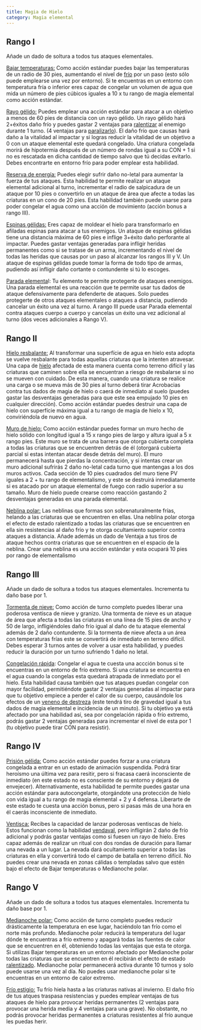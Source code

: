 ```yaml
---
title: Magia de Hielo
category: Magia elemental
---
```


## Rango I

Añade un dado de soltura a todos tus ataques elementales.

<u>Bajar temperaturas:</u> Como acción estándar puedes bajar las temperaturas de un radio de 30 pies, aumentando el nivel de [frío](https://raldamain.com/rules/Reglas%20principales/terreno#%C3%A1rtico) por un paso (esto sólo puede emplearse una vez por entorno). Si te encuentras en un entorno con temperatura fría o inferior eres capaz de congelar un volumen de agua que mida un número de pies cúbicos iguales a 10 x tu rango de magia elemental como acción estándar.

<u>Rayo gélido:</u> Puedes emplear una acción estándar para atacar a un objetivo a menos de 60 pies de distancia con un rayo gélido. Un rayo gélido hará 2+éxitos daño frío y puedes gastar 2 ventajas para [ralentizar](https://raldamain.com/rules/Reglas%20principales/Efectos%20de%20estado.html#ralentizada) al enemigo durante 1 turno. (4 ventajas para [paralizarlo](https://raldamain.com/rules/Reglas%20principales/Efectos%20de%20estado.html#paralizada)). El daño frío que causas hará daño a la vitalidad al impactar y si logras reducir la vitalidad de un objetivo a 0 con un ataque elemental este quedará congelado. Una criatura congelada morirá de hipotermia después de un número de rondas igual a su CON + 1 si no es rescatada en dicha cantidad de tiempo salvo que tú decidas evitarlo. Debes encontrarte en entorno frío para poder emplear esta habilidad.

<u>Reserva de energía:</u> Puedes elegir sufrir daño no-letal para aumentar la fuerza de tus ataques. Esta habilidad te permite realizar un ataque elemental adicional al turno, incrementar el radio de salpicadura de un ataque por 10 pies o convertirlo en un ataque de área que afecte a todas las criaturas en un cono de 20 pies. Esta habilidad también puede usarse para poder congelar el agua como una acción de movimiento (acción bonus a rango III).

<u>Espinas gélidas:</u> Eres capaz de moldear el hielo para transformarlo en afiladas espinas para atacar a tus enemigos. Un ataque de espinas gélidas tiene una distancia máxima de 60 pies e inflige 3+éxito daño perforante al impactar. Puedes gastar ventajas generadas para infligir heridas permanentes como si se tratase de un arma, incrementando el nivel de todas las heridas que causas por un paso al alcanzar los rangos III y V. Un ataque de espinas gélidas puede tomar la forma de todo tipo de armas, pudiendo así infligir daño cortante o contundente si tú lo escoges.

<u>Parada elementa</u>l: Tu elemento te permite protegerte de ataques enemigos. Una parada elemental es una reacción que te permite usar tus dados de ataque defensivamente para defenderte de ataques. Solo puedes protegerte de otros ataques elementales o ataques a distancia, pudiendo cancelar un éxito una vez al turno. A rango III puede usar Parada elemental contra ataques cuerpo a cuerpo y cancelas un éxito una vez adicional al turno (dos veces adicionales a Rango V).

## Rango II

<u>Hielo resbalante:</u> Al transformar una superfície de agua en hielo esta adopta se vuelve resbalante para todas aquellas criaturas que la intenten atravesar. Una capa de [hielo](https://raldamain.com/rules/Reglas%20principales/terreno#%C3%A1rtico) afectada de esta manera cuenta como terreno difícil y las criaturas que caminen sobre ella se encuentran a riesgo de resbalarse si no se mueven con cuidado. De esta manera, cuando una criatura se realice una carga o se mueva más de 30 pies al turno deberá tirar Acrobacias contra tus dados de magia de hielo o caerá de inmediato al suelo (puedes gastar las desventajas generadas para que este sea empujado 10 pies en cualquier dirección). Como acción estándar puedes destruir una capa de hielo con superfície máxima igual a tu rango de magia de hielo x 10, conviriéndola de nuevo en agua. 

<u>Muro de hielo:</u> Como acción estándar puedes formar un muro hecho de hielo sólido con longitud igual a 15 x rango pies de largo y altura igual a 5 x rango pies. Este muro se trata de una barrera que otorga cubierta completa a todas las criaturas que se encuentren detrás de él (otorgará cubierta parcial si estas intentan atacar desde detrás del muro). El muro permanecerá hasta que pierdas la concentración, y si intentas crear un muro adicional sufrirás 2 daño no-letal cada turno que mantengas a los dos muros activos. Cada sección de 10 pies cuadrados del muro tiene PV iguales a 2 + tu rango de elementalismo, y este se destruirá inmediatamente si es atacado por un ataque elemental de fuego con radio superior a su tamaño. Muro de hielo puede crearse como reacción gastando 2 desventajas generadas en una parada elemental.

<u>Neblina polar:</u> Las neblinas que formas son sobrenaturalmente frías, helando a las criaturas que se encuentren en ellas. Una neblina polar otorga el efecto de estado ralentizado a todas las criaturas que se encuentren en ella sin resistencias al daño frío y te otorga ocultamiento superior contra ataques a distancia. Añade además un dado de Ventaja a tus tiros de ataque hechos contra criaturas que se encuentren en el espacio de la neblina. Crear una neblina es una acción estándar y esta ocupará 10 pies por rango de elementalismo

## Rango III

Añade un dado de soltura a todos tus ataques elementales. Incrementa tu daño base por 1.

<u>Tormenta de nieve:</u> Como acción de turno completo puedes liberar una poderosa ventisca de nieve y granizo. Una tormenta de nieve es un ataque de área que afecta a todas las criaturas en una línea de 15 pies de ancho y 50 de largo, infligiéndoles daño frío igual al daño de tu ataque elemental además de 2 daño contundente. Si la tormenta de nieve afecta a un área con temperaturas frías este se convertirá de inmediato en terreno difícil. Debes esperar 3 turnos antes de volver a usar esta habilidad, y puedes reducir la duración por un turno sufriendo 1 daño no letal.

<u>Congelación rápida</u>: Congelar el agua te cuesta una accción bonus si te encuentras en un entorno de frío extremo. Si una criatura se encuentra en el agua cuando la congelas esta quedará atrapada de inmediato por el hielo. Esta habilidad causa también que tus ataques puedan congelar con mayor facilidad, permitiéndote gastar 2 ventajas generadas al impactar para que tu objetivo empiece a perder el calor de su cuerpo, causándole los efectos de un [veneno de destreza](https://raldamain.com/rules/Reglas%20adicionales/venenos_enfermedades.html#veneno-de-des) (este tendrá tiro de gravedad igual a tus dados de magia elemental e incidencia de un minuto). Si tu objetivo ya está afectado por una habilidad así, sea por congelación rápida o frío extremo, podrás gastar 2 ventajas generadas para incrementar el nivel de esta por 1 (tu objetivo puede tirar CON para resistir).

## Rango IV 

<u>Prisión gélida:</u> Como acción estándar puedes forzar a una criatura congelada a entrar en un estado de animación suspendida. Podrá tirar heroísmo una última vez para resitir, pero si fracasa caerá inconsciente de inmediato (en este estado no es consciente de su entorno y dejará de envejecer). Alternativamente, esta habilidad te permite puedes gastar una acción estándar para autocongelarte, otorgándote una protección de hielo con vida igual a tu rango de magia elemental + 2 y 4 defensa. Liberarte de este estado te cuesta una acción bonus, pero si pasas más de una hora en él caerás inconsciente de inmediato.

<u>Ventisca:</u> Recibes la capacidad de lanzar poderosas ventiscas de hielo. Estos funcionan como la habilidad [vendaval](https://raldamain.com/rules/Rangos/Elementalismo/magia%20de%20aire.html#rango-i), pero infligirán 2 daño de frío adicional y podrás gastar ventajas como si fuesen un rayo de hielo. Eres capaz además de realizar un ritual con dos rondas de duración para llamar una nevada a un lugar. La nevada dará ocultamiento superior a todas las criaturas en ella y convertirá todo el campo de batalla en terreno difícil. No puedes crear una nevada en zonas cálidas o templadas salvo que estén bajo el efecto de Bajar temperaturas o Medianoche polar.

## Rango V

Añade un dado de soltura a todos tus ataques elementales. Incrementa tu daño base por 1.

<u>Medianoche polar:</u> Como acción de turno completo puedes reducir drásticamente la temperatura en ese lugar, haciéndolo tan frío como el norte más profundo. Medianoche polar reducirá la temperatura del lugar dónde te encuentras a frío extremo y apagará todas las fuentes de calor que se encuentren en él, obteniendo todas las ventajas que esta te otorga. Si utilizas Bajar temperaturas en un entorno afectado por Medianoche polar todas las criaturas que se encuentren en él recibirán el efecto de estado [ralentizado](https://raldamain.com/rules/Reglas%20principales/Efectos%20de%20estado.html#ralentizada). Medianoche polar permanecerá activa durante 10 turnos y solo puede usarse una vez al día. No puedes usar medianoche polar si te encuentras en un entorno de calor extremo. 

<u>Frío estigio:</u> Tu frío hiela hasta a las criaturas nativas al invierno. El daño frío de tus atques traspasa resistencias y puedes emplear ventajas de tus ataques de hielo para provocar heridas permanentes (2 ventajas para provocar una herida media y 4 ventajas para una grave). No obstante, no podrás provocar heridas permanentes a criaturas resistentes al frío aunque les puedas herir.